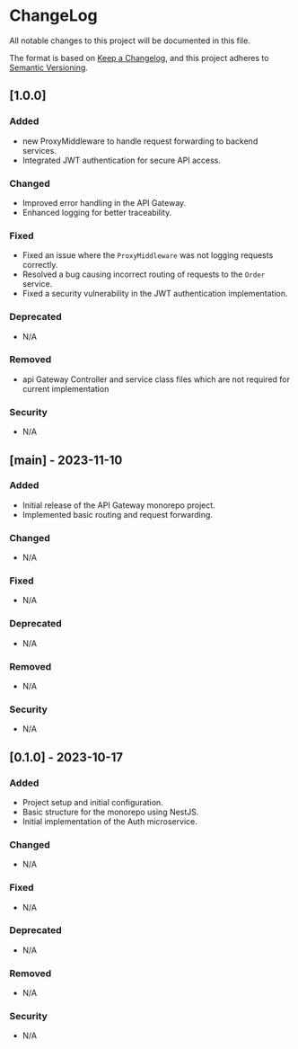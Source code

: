 # ChangeLog

All notable changes to this project will be documented in this file.

The format is based on [Keep a Changelog](https://keepachangelog.com/en/1.0.0/),
and this project adheres to [Semantic Versioning](https://semver.org/spec/v2.0.0.html).

## [1.0.0]

### Added
- new ProxyMiddleware to handle request forwarding to backend services.
- Integrated JWT authentication for secure API access.

### Changed
- Improved error handling in the API Gateway.
- Enhanced logging for better traceability.

### Fixed
- Fixed an issue where the `ProxyMiddleware` was not logging requests correctly.
- Resolved a bug causing incorrect routing of requests to the `Order` service.
- Fixed a security vulnerability in the JWT authentication implementation.

### Deprecated
- N/A

### Removed
 - api Gateway Controller and service class files which are not required for current implementation

### Security
- N/A

## [main] - 2023-11-10

### Added
- Initial release of the API Gateway monorepo project.
- Implemented basic routing and request forwarding.

### Changed
- N/A

### Fixed
- N/A

### Deprecated
- N/A

### Removed
- N/A

### Security
- N/A

## [0.1.0] - 2023-10-17

### Added
- Project setup and initial configuration.
- Basic structure for the monorepo using NestJS.
- Initial implementation of the Auth microservice.

### Changed
- N/A

### Fixed
- N/A

### Deprecated
- N/A

### Removed
- N/A

### Security
- N/A
